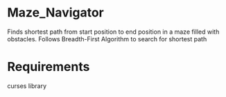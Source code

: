 # Maze_Navigator
Finds shortest path from start position to end position in a maze filled with obstacles. Follows Breadth-First Algorithm to search for shortest path
# Requirements
curses library

